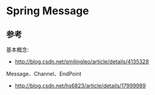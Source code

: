 # Spring Message

## 参考

基本概念:

- http://blog.csdn.net/smilingleo/article/details/4135328

Message、Channel、EndPoint
- http://blog.csdn.net/hs6823/article/details/17999989

## 
